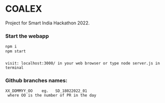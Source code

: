 # COALEX
Project for Smart India Hackathon 2022. 

### Start the webapp
```bash
npm i
npm start
```

###
```
visit: localhost:3000/ in your web browser or type node server.js in terminal
```

### Github branches names:
```	
XX_DDMMYY_OO    eg.   SD_18022022_01
 where OO is the number of PR in the day
```

